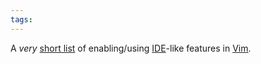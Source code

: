 ```yaml
---
tags: 
---
```


A *very* [short list](http://arstechnica.com/open-source/guides/2009/05/vim-made-easy-how-to-get-your-favorite-ide-features-in-vim.ars) of enabling/using [IDE](/wiki/IDE)-like features in [Vim](/wiki/Vim).
